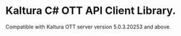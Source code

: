 # Kaltura C# OTT API Client Library.
Compatible with Kaltura OTT server version 5.0.3.20253 and above.
